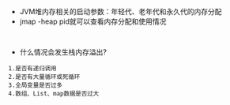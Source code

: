 * JVM堆内存相关的启动参数：年轻代、老年代和永久代的内存分配
* jmap -heap pid就可以查看内存分配和使用情况

```text


```

* 什么情况会发生栈内存溢出?
```text
1.是否有递归调用
2.是否有大量循环或死循环
3.全局变量是否过多
4.数组、List、map数据是否过大


```
